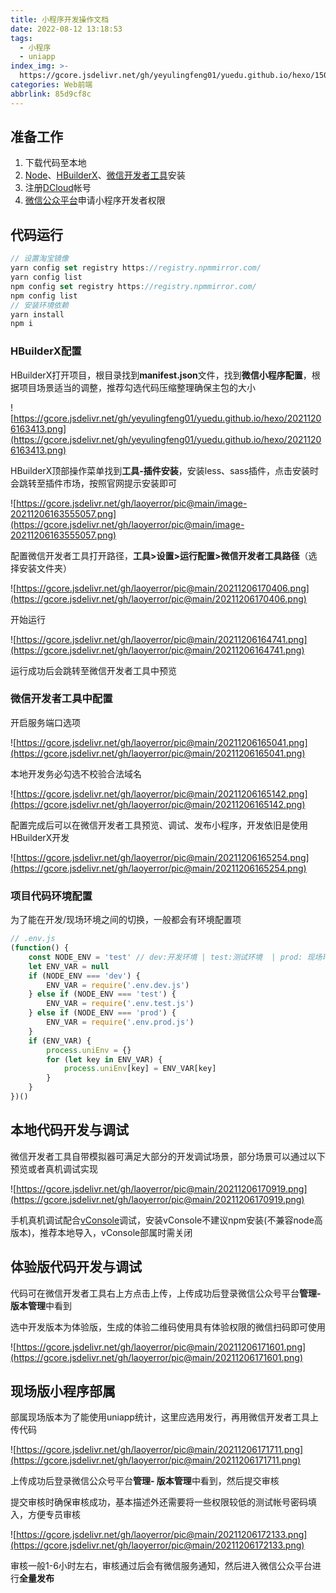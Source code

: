```yaml
---
title: 小程序开发操作文档
date: 2022-08-12 13:18:53
tags:
  - 小程序
  - uniapp
index_img: >-
  https://gcore.jsdelivr.net/gh/yeyulingfeng01/yuedu.github.io/hexo/150491623.jpg
categories: Web前端
abbrlink: 85d9cf8c
---
```


## 准备工作

1. 下载代码至本地
2. [Node](https://nodejs.org/zh-cn/)、[HBuilderX](https://www.dcloud.io/hbuilderx.html)、[微信开发者工具](https://developers.weixin.qq.com/miniprogram/dev/devtools/download.html)安装
3. 注册[DCloud](https://account.dcloud.net.cn/oauth2#)帐号
4. [微信公众平台](https://mp.weixin.qq.com/)申请小程序开发者权限

## 代码运行

```jsx
// 设置淘宝镜像
yarn config set registry https://registry.npmmirror.com/
yarn config list
npm config set registry https://registry.npmmirror.com/
npm config list
// 安装环境依赖
yarn install
npm i
```

### HBuilderX配置

HBuilderX打开项目，根目录找到**manifest.json**文件，找到**微信小程序配置**，根据项目场景适当的调整，推荐勾选代码压缩整理确保主包的大小

![https://gcore.jsdelivr.net/gh/yeyulingfeng01/yuedu.github.io/hexo/20211206163413.png](https://gcore.jsdelivr.net/gh/yeyulingfeng01/yuedu.github.io/hexo/20211206163413.png)

HBuilderX顶部操作菜单找到**工具-插件安装**，安装less、sass插件，点击安装时会跳转至插件市场，按照官网提示安装即可

![https://gcore.jsdelivr.net/gh/laoyerror/pic@main/image-20211206163555057.png](https://gcore.jsdelivr.net/gh/laoyerror/pic@main/image-20211206163555057.png)

配置微信开发者工具打开路径，**工具>设置>运行配置>微信开发者工具路径**（选择安装文件夹）

![https://gcore.jsdelivr.net/gh/laoyerror/pic@main/20211206170406.png](https://gcore.jsdelivr.net/gh/laoyerror/pic@main/20211206170406.png)

开始运行

![https://gcore.jsdelivr.net/gh/laoyerror/pic@main/20211206164741.png](https://gcore.jsdelivr.net/gh/laoyerror/pic@main/20211206164741.png)

运行成功后会跳转至微信开发者工具中预览

### 微信开发者工具中配置

开启服务端口选项

![https://gcore.jsdelivr.net/gh/laoyerror/pic@main/20211206165041.png](https://gcore.jsdelivr.net/gh/laoyerror/pic@main/20211206165041.png)

本地开发务必勾选不校验合法域名

![https://gcore.jsdelivr.net/gh/laoyerror/pic@main/20211206165142.png](https://gcore.jsdelivr.net/gh/laoyerror/pic@main/20211206165142.png)

配置完成后可以在微信开发者工具预览、调试、发布小程序，开发依旧是使用HBuilderX开发

![https://gcore.jsdelivr.net/gh/laoyerror/pic@main/20211206165254.png](https://gcore.jsdelivr.net/gh/laoyerror/pic@main/20211206165254.png)

### 项目代码环境配置

为了能在开发/现场环境之间的切换，一般都会有环境配置项

```js
// .env.js
(function() {
    const NODE_ENV = 'test' // dev:开发环境 | test:测试环境  | prod: 现场环境
    let ENV_VAR = null
	if (NODE_ENV === 'dev') {
	    ENV_VAR = require('.env.dev.js')
	} else if (NODE_ENV === 'test') {
		ENV_VAR = require('.env.test.js')
	} else if (NODE_ENV === 'prod') {
        ENV_VAR = require('.env.prod.js')
    }
    if (ENV_VAR) {
        process.uniEnv = {}
        for (let key in ENV_VAR) {
            process.uniEnv[key] = ENV_VAR[key]
        }
    }
})()
```

## 本地代码开发与调试

微信开发者工具自带模拟器可满足大部分的开发调试场景，部分场景可以通过以下预览或者真机调试实现

![https://gcore.jsdelivr.net/gh/laoyerror/pic@main/20211206170919.png](https://gcore.jsdelivr.net/gh/laoyerror/pic@main/20211206170919.png)

手机真机调试配合[vConsole](https://github.com/Tencent/vConsole/blob/dev/README_CN.md)调试，安装vConsole不建议npm安装(不兼容node高版本)，推荐本地导入，vConsole部属时需关闭

## 体验版代码开发与调试

代码可在微信开发者工具右上方点击上传，上传成功后登录微信公众号平台**管理- 版本管理**中看到

选中开发版本为体验版，生成的体验二维码使用具有体验权限的微信扫码即可使用

![https://gcore.jsdelivr.net/gh/laoyerror/pic@main/20211206171601.png](https://gcore.jsdelivr.net/gh/laoyerror/pic@main/20211206171601.png)

## 现场版小程序部属

部属现场版本为了能使用uniapp统计，这里应选用发行，再用微信开发者工具上传代码

![https://gcore.jsdelivr.net/gh/laoyerror/pic@main/20211206171711.png](https://gcore.jsdelivr.net/gh/laoyerror/pic@main/20211206171711.png)

上传成功后登录微信公众号平台**管理- 版本管理**中看到，然后提交审核

提交审核时确保审核成功，基本描述外还需要将一些权限较低的测试帐号密码填入，方便专员审核

![https://gcore.jsdelivr.net/gh/laoyerror/pic@main/20211206172133.png](https://gcore.jsdelivr.net/gh/laoyerror/pic@main/20211206172133.png)

审核一般1-6小时左右，审核通过后会有微信服务通知，然后进入微信公众平台进行**全量发布**